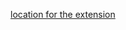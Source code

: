 [location for the extension](https://chrome.google.com/webstore/detail/gejdlmhhfonifmknhjhfmlpgficjfjoc/publish-delayed?hl=en)
